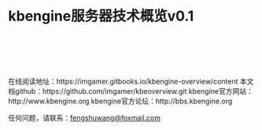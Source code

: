 # kbengine服务器技术概览v0.1
<br/>
<br/>
<br/>
<br/>
<br/>
  在线阅读地址：https://imgamer.gitbooks.io/kbengine-overview/content  
  本文档github：https://github.com/imgamer/kbeoverview.git  
  kbengine官方网站：http://www.kbengine.org  
  kbengine官方论坛：http://bbs.kbengine.org  
  
  任何问题，请联系：fengshuwang@foxmail.com
<br/>
